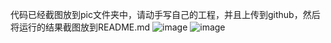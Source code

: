代码已经截图放到pic文件夹中，请动手写自己的工程，并且上传到github，然后将运行的结果截图放到README.md
![image](https://github.com/ButBueatiful/dotvim/raw/master/screenshots/vim-screenshot.jpg)
![image](https://github.com/dzy6489/test/pic/2.png)
